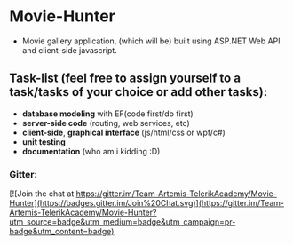 # Movie-Hunter
+ Movie gallery application, (which will be) built using ASP.NET Web API and client-side javascript.

## Task-list (feel free to assign yourself to a task/tasks of your choice or add other tasks):
 + **database modeling** with EF(code first/db first)
 + **server-side code** (routing, web services, etc)
 + **client-side**, **graphical interface** (js/html/css or wpf/c#)
 + **unit testing**
 + **documentation** (who am i kidding :D)

### Gitter:
[![Join the chat at https://gitter.im/Team-Artemis-TelerikAcademy/Movie-Hunter](https://badges.gitter.im/Join%20Chat.svg)](https://gitter.im/Team-Artemis-TelerikAcademy/Movie-Hunter?utm_source=badge&utm_medium=badge&utm_campaign=pr-badge&utm_content=badge)
